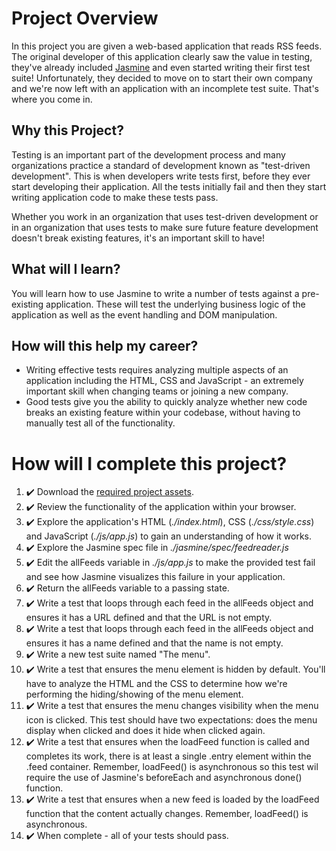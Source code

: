 # Project Overview

In this project you are given a web-based application that reads RSS feeds. The original developer of this application clearly saw the value in testing, they've already included [Jasmine](http://jasmine.github.io/) and even started writing their first test suite! Unfortunately, they decided to move on to start their own company and we're now left with an application with an incomplete test suite. That's where you come in.


## Why this Project?

Testing is an important part of the development process and many organizations practice a standard of development known as "test-driven development". This is when developers write tests first, before they ever start developing their application. All the tests initially fail and then they start writing application code to make these tests pass.

Whether you work in an organization that uses test-driven development or in an organization that uses tests to make sure future feature development doesn't break existing features, it's an important skill to have!


## What will I learn?

You will learn how to use Jasmine to write a number of tests against a pre-existing application. These will test the underlying business logic of the application as well as the event handling and DOM manipulation.


## How will this help my career?

* Writing effective tests requires analyzing multiple aspects of an application including the HTML, CSS and JavaScript - an extremely important skill when changing teams or joining a new company.
* Good tests give you the ability to quickly analyze whether new code breaks an existing feature within your codebase, without having to manually test all of the functionality.


# How will I complete this project?

1. :heavy_check_mark: Download the [required project assets](http://github.com/udacity/frontend-nanodegree-feedreader).
2. :heavy_check_mark: Review the functionality of the application within your browser.
3. :heavy_check_mark: Explore the application's HTML (*./index.html*), CSS (*./css/style.css*) and JavaScript (*./js/app.js*) to gain an understanding of how it works.
4. :heavy_check_mark: Explore the Jasmine spec file in *./jasmine/spec/feedreader.js*
5. :heavy_check_mark: Edit the allFeeds variable in *./js/app.js* to make the provided test fail and see how Jasmine visualizes this failure in your application.
6. :heavy_check_mark: Return the allFeeds variable to a passing state.
7. :heavy_check_mark: Write a test that loops through each feed in the allFeeds object and ensures it has a URL defined and that the URL is not empty.
8. :heavy_check_mark: Write a test that loops through each feed in the allFeeds object and ensures it has a name defined and that the name is not empty.
9. :heavy_check_mark: Write a new test suite named "The menu".
10. :heavy_check_mark: Write a test that ensures the menu element is hidden by default. You'll have to analyze the HTML and the CSS to determine how we're performing the hiding/showing of the menu element.
11. :heavy_check_mark: Write a test that ensures the menu changes visibility when the menu icon is clicked. This test should have two expectations: does the menu display when clicked and does it hide when clicked again.
12. :heavy_check_mark: Write a test that ensures when the loadFeed function is called and completes its work, there is at least a single .entry element within the .feed container. Remember, loadFeed() is asynchronous so this test wil require the use of Jasmine's beforeEach and asynchronous done() function.
13. :heavy_check_mark: Write a test that ensures when a new feed is loaded by the loadFeed function that the content actually changes. Remember, loadFeed() is asynchronous.
14. :heavy_check_mark: When complete - all of your tests should pass.
